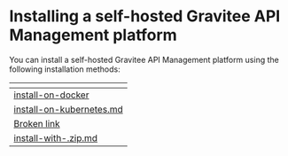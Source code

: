 # Installing a self-hosted Gravitee API Management platform

You can install a self-hosted Gravitee API Management platform using the following installation methods:

<table data-view="cards"><thead><tr><th data-type="content-ref"></th></tr></thead><tbody><tr><td><a href="install-on-docker/">install-on-docker</a></td></tr><tr><td><a href="install-on-kubernetes.md">install-on-kubernetes.md</a></td></tr><tr><td><a href="broken-reference">Broken link</a></td></tr><tr><td><a href="install-with-.zip.md">install-with-.zip.md</a></td></tr></tbody></table>
